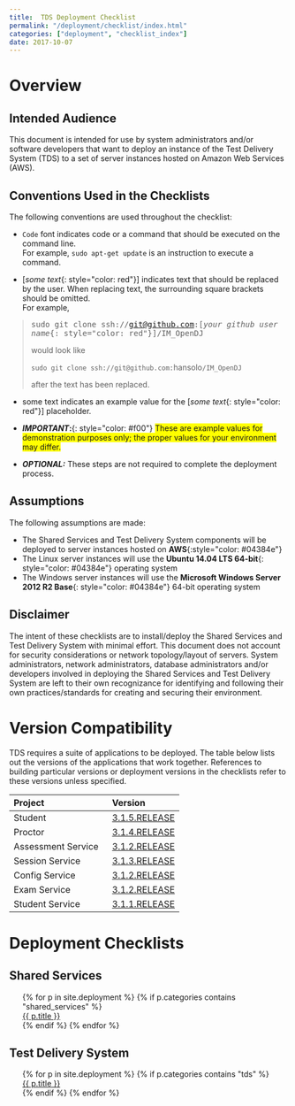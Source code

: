 ```yaml
---
title:  TDS Deployment Checklist
permalink: "/deployment/checklist/index.html"
categories: ["deployment", "checklist_index"]
date: 2017-10-07
---
```


# Overview

## Intended Audience
This document is intended for use by system administrators and/or software developers that want to deploy an instance of the Test Delivery System (TDS) to a set of server instances hosted on Amazon Web Services (AWS).

## Conventions Used in the Checklists
The following conventions are used throughout the checklist:

* `Code` font indicates code or a command that should be executed on the command line.<br>For example, `sudo apt-get update` is an instruction to execute a command.

* [*some text*{: style="color: red"}] indicates text that should be replaced by the user.  When replacing text, the surrounding square brackets should be omitted.<br>For example,

> <span style="font-family: 'Lucida Console', Monaco, monospace">sudo git clone ssh://git@github.com:[*your github user name*{: style="color: red"}]/IM_OpenDJ</span>
>
> would look like
>
> `sudo git clone ssh://git@github.com:`<span class="placeholder-example">hansolo</span>`/IM_OpenDJ`
>
> after the text has been replaced.
>
>

* <span class="placeholder-example">some text</span> indicates an example value for the [*some text*{: style="color: red"}] placeholder.
* ***IMPORTANT*:**{: style="color: #f00"} <span style=" background-color: #ff0;">These are example values for demonstration purposes only; the proper values for your environment may differ.</span>

* ***OPTIONAL:***  These steps are not required to complete the deployment process.

## Assumptions
The following assumptions are made:

* The Shared Services and Test Delivery System components will be deployed to server instances hosted on **AWS**{:style="color: #04384e"}
* The Linux server instances will use the **Ubuntu 14.04 LTS 64-bit**{: style="color: #04384e"} operating system
* The Windows server instances will use the **Microsoft Windows Server 2012 R2 Base**{: style="color: #04384e"} 64-bit operating system

## Disclaimer
The intent of these checklists are to install/deploy the Shared Services and Test Delivery System with minimal effort.  This document does not account for security considerations or network topology/layout of servers.  System administrators, network administrators, database administrators and/or developers involved in deploying the Shared Services and Test Delivery System are left to their own recognizance for identifying and following their own practices/standards for creating and securing their environment.

# Version Compatibility
TDS requires a suite of applications to be deployed.  The table below lists out the versions of the applications that work together.  References to building particular versions or deployment versions in the checklists refer to these versions unless specified.

| Project | Version | 
| :------- | :------- | 
| Student &nbsp; | [3.1.5.RELEASE](https://github.com/SmarterApp/TDS_Student/releases/tag/3.1.5.RELEASE) |
| Proctor &nbsp; | [3.1.4.RELEASE](https://github.com/SmarterApp/TDS_Proctor/releases/tag/3.1.4.RELEASE) |
| Assessment Service &nbsp;| [3.1.2.RELEASE](https://github.com/SmarterApp/TDS_AssessmentService/releases/tag/3.1.2.RELEASE) | 
| Session Service &nbsp; | [3.1.3.RELEASE](https://github.com/SmarterApp/TDS_SessionService/releases/tag/3.1.3.RELEASE) | 
| Config Service &nbsp; | [3.1.2.RELEASE](https://github.com/SmarterApp/TDS_ConfigService/releases/tag/3.1.2.RELEASE) | 
| Exam Service &nbsp;| [3.1.2.RELEASE](https://github.com/SmarterApp/TDS_ExamService/releases/tag/3.1.2.RELEASE) | 
| Student Service &nbsp;| [3.1.1.RELEASE](https://github.com/SmarterApp/TDS_StudentService/releases/tag/3.1.1.RELEASE) | 


# Deployment Checklists

## Shared Services
<ul id="dc_toc" style="list-style: none">
    {% for p in site.deployment %}
        {% if p.categories contains "shared_services" %}
            <li><a href="{{ p.url }}">{{ p.title }}</a></li>
        {% endif %}
    {% endfor %}
</ul>

## Test Delivery System
<ul id="dc_toc" style="list-style: none">
    {% for p in site.deployment %}
        {% if p.categories contains "tds" %}
            <li><a href="{{ p.url }}">{{ p.title }}</a></li>
        {% endif %}
    {% endfor %}
</ul>